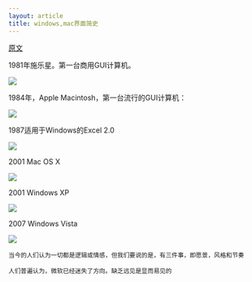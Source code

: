 ```yaml
---
layout: article
title: windows,mac界面简史
---
```


[原文](https://web.archive.org/web/20130508125149/http://www.theoligarch.com/microsoft_vs_apple_history.htm)


1981年施乐星。第一台商用GUI计算机。


![](https://web.archive.org/web/20130508125149im_/http://www.theoligarch.com/images/xerox_star.jpg)


1984年，Apple Macintosh，第一台流行的GUI计算机：


![](https://web.archive.org/web/20130508125149im_/http://www.theoligarch.com/images/mac_early_machine.gif)


1987适用于Windows的Excel 2.0


![](https://web.archive.org/web/20130508125149im_/http://www.theoligarch.com/images/excel_20.gif)


2001 Mac OS X


![](https://web.archive.org/web/20130508125149im_/http://www.theoligarch.com/images/mac_os_9.gif)


2001 Windows XP

![](https://web.archive.org/web/20130508125149im_/http://www.theoligarch.com/images/winxp.gif)


2007 Windows Vista


![](https://web.archive.org/web/20130508125149im_/http://www.theoligarch.com/images/win_vista.gif)


```
当今的人们认为一切都是逻辑或情感，但我们要说的是，有三件事，即愿景，风格和节奏
```

```
人们普遍认为，微软已经迷失了方向。缺乏远见是显而易见的
```











